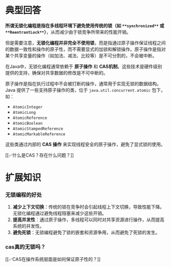 # 典型回答


**所谓无锁化编程是指在多线程环境下避免使用传统的锁（如 **`**synchronized**`** 或 **`**ReentrantLock**`**）**，从而减少由于锁竞争所带来的性能开销。



但是需要注意，**无锁化编程并非完全不使用锁**，而是指通过原子操作保证线程之间的数据一致性和操作的原子性，而不需要显式的加锁和解锁操作。原子操作是指对某个共享变量的操作（如加法、减法、比较等）是不可分割的，不会被中断。  



在Java中，无锁化编程通常依赖于 **原子操作** 和 **CAS机制**。这些技术是硬件级别提供的支持，确保对共享数据的修改是不可中断的。



原子操作是指在执行过程中不会被打断的操作，通常用于实现无锁的数据结构。Java 提供了一些支持原子操作的类，位于 `java.util.concurrent.atomic` 包下，如：

+ `AtomicInteger`
+ `AtomicLong`
+ `AtomicReference`
+ `AtomicBoolean`
+ `AtomicStampedReference`
+ `AtomicMarkableReference`



这些类通过内部的 **CAS 操作** 来实现线程安全的原子操作，避免了显式锁的使用。



[[✅什么是CAS？存在什么问题？]]



# 扩展知识
### 无锁编程的好处


1. **减少上下文切换**：传统的锁在竞争时会引起线程上下文切换，导致性能下降。无锁化编程通过避免线程阻塞来减少这些开销。
2. **提高并发性**：通过原子操作，多线程可以同时对共享资源进行操作，从而提高系统的并发性。
3. **避免死锁**：无锁编程避免了锁的嵌套和资源争用，从而避免了死锁的发生。



### cas真的无锁吗？


[[✅CAS在操作系统层面是如何保证原子性的？]]

